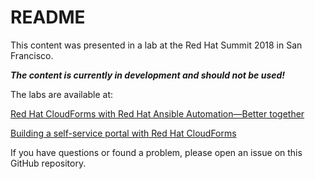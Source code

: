 # README

This content was presented in a lab at the Red Hat Summit 2018 in San Francisco.

***The content is currently in development and should not be used!***

The labs are available at:

[Red Hat CloudForms with Red Hat Ansible Automation—Better together](./ansible-and-cloudforms-better-together/index.md)

[Building a self-service portal with Red Hat CloudForms](./self-service-portal-with-cloudforms/index.md)

If you have questions or found a problem, please open an issue on this GitHub repository.
